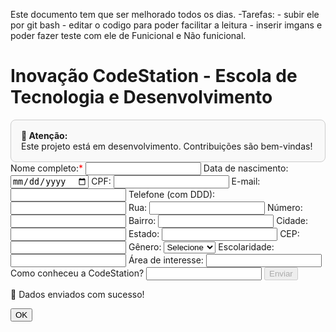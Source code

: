 Este documento tem que ser melhorado todos os dias.
  -Tarefas:
    - subir ele por git bash
    - editar o codigo para poder facilitar a leitura 
    - inserir imgans e poder fazer teste com ele de Funicional e Não funicional.
<!DOCTYPE html>
<html lang="pt-BR">
<head>
  <meta charset="UTF-8">
  <title>Inovação CodeStation - Escola de Tecnologia e Desenvolvimento</title>
</head>
<body>

  <h1>Inovação CodeStation - Escola de Tecnologia e Desenvolvimento</h1>

  <form id="cadastroForm">
    <div style="border: 1px solid #ccc; padding: 16px; border-radius: 8px; background-color: #f9f9f9;">
  <strong>📌 Atenção:</strong><br>
  Este projeto está em desenvolvimento. Contribuições são bem-vindas!
</div>
<label>Nome completo:<span style="color: red">*</span>
      <input type="text" id="nome" required>
    </label>
    <label>Data de nascimento:
      <input type="date" id="dataNascimento" required>
    </label>
    <label>CPF:
      <input type="text" id="cpf" required>
    </label>
    <label>E-mail:
      <input type="email" id="email" required>
    </label>
    <label>Telefone (com DDD):
      <input type="tel" id="telefone" required>
    </label>
    <label>Rua:
      <input type="text" id="rua" required>
    </label>
    <label>Número:
      <input type="text" id="numero" required>
    </label>
    <label>Bairro:
      <input type="text" id="bairro" required>
    </label>
    <label>Cidade:
      <input type="text" id="cidade" required>
    </label>
    <label>Estado:
      <input type="text" id="estado" required>
    </label>
    <label>CEP:
      <input type="text" id="cep" required>
    </label>
    <label>Gênero:
      <select id="genero" required>
        <option value="">Selecione</option>
        <option value="masculino">Masculino</option>
        <option value="feminino">Feminino</option>
        <option value="outro">Outro</option>
      </select>
    </label>
    <label>Escolaridade:
      <input type="text" id="escolaridade" required>
    </label>
    <label>Área de interesse:
      <input type="text" id="area" required>
    </label>
    <label>Como conheceu a CodeStation?
      <input type="text" id="comoConheceu" required>
    </label>
    <button type="submit" id="btnEnviar" disabled>Enviar</button>
  </form>

  <div class="modal" id="modalSucesso">
    <div class="modal-content">
      <p>📨 Dados enviados com sucesso!</p>
      <button onclick="fecharModal()">OK</button>
    </div>
  </div>

  <script>
    const form = document.getElementById('cadastroForm');
    const btnEnviar = document.getElementById('btnEnviar');
    const modal = document.getElementById('modalSucesso');

    const campos = [
      'nome', 'dataNascimento', 'cpf', 'email', 'telefone',
      'rua', 'numero', 'bairro', 'cidade', 'estado', 'cep',
      'genero', 'escolaridade', 'area', 'comoConheceu'
    ];

    campos.forEach(id => {
      document.getElementById(id).addEventListener('input', validarFormulario);
    });

    function validarFormulario() {
      const todosPreenchidos = campos.every(id => {
        const valor = document.getElementById(id).value.trim();
        return valor !== '';
      });

      const emailValido = /^[^\s@]+@[^\s@]+\.[^\s@]+$/.test(document.getElementById('email').value);
      const cpfValido = /^\d{11}$/.test(document.getElementById('cpf').value);
      const telValido = /^\d{10,11}$/.test(document.getElementById('telefone').value);
      const cepValido = /^\d{8}$/.test(document.getElementById('cep').value);

      if (todosPreenchidos && emailValido && cpfValido && telValido && cepValido) {
        btnEnviar.disabled = false;
      } else {
        btnEnviar.disabled = true;
      }
    }

    form.addEventListener('submit', function(e) {
      e.preventDefault();
      modal.style.display = 'flex';
      form.reset();
      btnEnviar.disabled = true;
    });

    function fecharModal() {
      modal.style.display = 'none';
    }
  </script>
</body>
</html>

